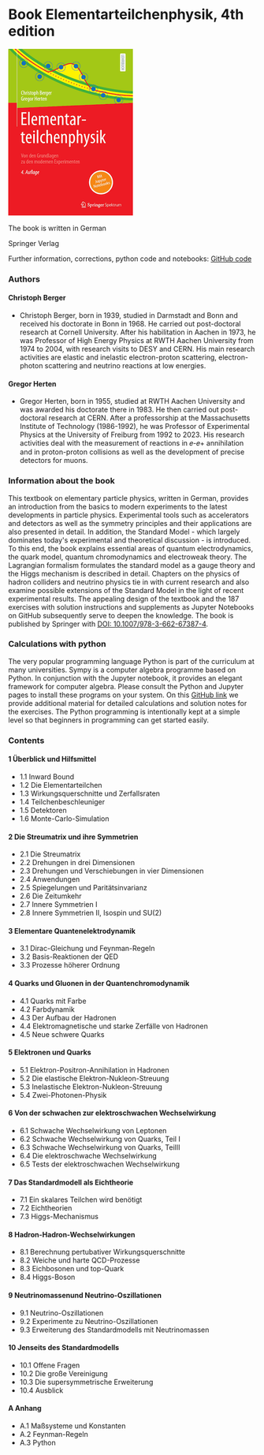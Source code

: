 # Book Elementarteilchenphysik, 4th edition


![Book Cover](BuchEPP4.png)

The book is written in German

Springer Verlag

Further information, corrections, python code and notebooks: [GitHub code](https://github.com/BuchEPP/Buch)


### Authors
#### Christoph Berger
- Christoph Berger, born in 1939, studied in Darmstadt and Bonn and received his doctorate in Bonn in 1968. He carried out post-doctoral research at Cornell University. After his habilitation in Aachen in 1973, he was Professor of High Energy Physics at RWTH Aachen University from 1974 to 2004, with research visits to DESY and CERN. His main research activities are elastic and inelastic electron-proton scattering, electron-photon scattering and neutrino reactions at low energies.

#### Gregor Herten 
- Gregor Herten, born in 1955, studied at RWTH Aachen University and was awarded his doctorate there in 1983. He then carried out post-doctoral research at CERN. After a professorship at the Massachusetts Institute of Technology (1986-1992), he was Professor of Experimental Physics at the University of Freiburg from 1992 to 2023. His research activities deal with the measurement of reactions in 𝑒-𝑒+ annihilation and in proton-proton collisions as well as the development of precise detectors for muons.

### Information about the book 
This textbook on elementary particle physics, written in German, provides an introduction from the basics to modern experiments to the latest developments in particle physics. Experimental tools such as accelerators and detectors as well as the symmetry principles and their applications are also presented in detail. In addition, the Standard Model - which largely dominates today's experimental and theoretical discussion - is introduced. To this end, the book explains essential areas of quantum electrodynamics, the quark model, quantum chromodynamics and electroweak theory. The Lagrangian formalism formulates the standard model as a gauge theory and the Higgs mechanism is described in detail. Chapters on the physics of hadron colliders and neutrino physics tie in with current research and also examine possible extensions of the Standard Model in the light of recent experimental results. The appealing design of the textbook and the 187 exercises with solution instructions and supplements as Jupyter Notebooks on GitHub subsequently serve to deepen the knowledge.
The book is published by Springer with [DOI: 10.1007/978-3-662-67387-4](<https://doi.org/10.1007/978-3-662-67387-4>).

### Calculations with python
The very popular programming language Python is part of the curriculum at many universities. Sympy is a computer algebra programme based on Python. In conjunction with the Jupyter notebook, it provides an elegant framework for computer algebra. Please consult the Python and Jupyter pages to install these programs on your system. On this [GitHub link](<https://github.com/BuchEPP/Buch>) we provide additional material for detailed calculations and solution notes for the exercises. The Python programming is intentionally kept at a simple level so that beginners in programming can get started easily.  


### Contents

#### 1 Überblick und Hilfsmittel
- 1.1 Inward Bound
- 1.2 Die Elementarteilchen 
- 1.3 Wirkungsquerschnitte und Zerfallsraten
- 1.4 Teilchenbeschleuniger 
- 1.5 Detektoren
- 1.6 Monte-Carlo-Simulation

#### 2 Die Streumatrix und ihre Symmetrien
- 2.1 Die Streumatrix
- 2.2 Drehungen in drei Dimensionen
- 2.3 Drehungen und Verschiebungen in vier Dimensionen
- 2.4 Anwendungen
- 2.5 Spiegelungen und Paritätsinvarianz
- 2.6 Die Zeitumkehr
- 2.7 Innere Symmetrien I
- 2.8 Innere Symmetrien II, Isospin und SU(2)

#### 3 Elementare Quantenelektrodynamik
- 3.1 Dirac-Gleichung und Feynman-Regeln
- 3.2 Basis-Reaktionen der QED
- 3.3 Prozesse höherer Ordnung

#### 4 Quarks und Gluonen in der Quantenchromodynamik 
- 4.1 Quarks mit Farbe
- 4.2 Farbdynamik 
- 4.3 Der Aufbau der Hadronen
- 4.4 Elektromagnetische und starke Zerfälle von Hadronen
- 4.5 Neue schwere Quarks

#### 5 Elektronen und Quarks
- 5.1 Elektron-Positron-Annihilation in Hadronen
- 5.2 Die elastische Elektron-Nukleon-Streuung
- 5.3 Inelastische Elektron-Nukleon-Streuung
- 5.4 Zwei-Photonen-Physik

#### 6 Von der schwachen zur elektroschwachen Wechselwirkung
- 6.1 Schwache Wechselwirkung von Leptonen
- 6.2 Schwache Wechselwirkung von Quarks, Teil I
- 6.3 Schwache Wechselwirkung von Quarks, TeilII
- 6.4 Die elektroschwache Wechselwirkung
- 6.5 Tests der elektroschwachen Wechselwirkung

#### 7 Das Standardmodell als Eichtheorie
- 7.1 Ein skalares Teilchen wird benötigt
- 7.2 Eichtheorien 
- 7.3 Higgs-Mechanismus

#### 8 Hadron-Hadron-Wechselwirkungen
- 8.1 Berechnung pertubativer Wirkungsquerschnitte
- 8.2 Weiche und harte QCD-Prozesse
- 8.3 Eichbosonen und top-Quark
- 8.4 Higgs-Boson

#### 9 Neutrinomassenund Neutrino-Oszillationen
- 9.1 Neutrino-Oszillationen
- 9.2 Experimente zu Neutrino-Oszillationen
- 9.3 Erweiterung des Standardmodells mit Neutrinomassen 

#### 10 Jenseits des Standardmodells
- 10.1 Offene Fragen 
- 10.2 Die große Vereinigung
- 10.3 Die supersymmetrische Erweiterung
- 10.4 Ausblick

#### A Anhang
- A.1 Maßsysteme und Konstanten
- A.2 Feynman-Regeln
- A.3 Python